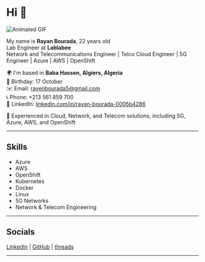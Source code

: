 # Hi 👋

![Animated GIF](176309783-0785949b-9127-417c-8b55-ab5a4333674e.gif)

My name is **Rayan Bourada**, 22 years old  
Lab Engineer at **Lablabee**  
Network and Telecommunications Engineer | Telco Cloud Engineer | 5G Engineer | Azure | AWS | OpenShift  

🌍  I'm based in **Baba Hassen, Algiers, Algeria**  
📅  Birthday: 17 October  
✉️  Email: [rayenbourada5@gmail.com](mailto:rayenbourada5@gmail.com)  
📞  Phone: +213 561 859 700  
💼  LinkedIn: [linkedin.com/in/rayan-bourada-0005b4286](https://www.linkedin.com/in/rayan-bourada-0005b4286)  

🧠  Experienced in Cloud, Network, and Telecom solutions, including 5G, Azure, AWS, and OpenShift  


---

## Skills
- Azure
- AWS
- OpenShift
- Kubernetes
- Docker
- Linux
- 5G Networks  
- Network & Telecom Engineering


---

## Socials
[LinkedIn](https://www.linkedin.com/in/rayan-bourada-0005b4286) | [GitHub](https://github.com/BOURADArayan/) | [threads](https://www.threads.com/@rayan.bourada?xmt=AQF0era_keJDwK21J7CPGkxmOpgPe_g-gFF7yZ9d8Ick_K0/)

---


